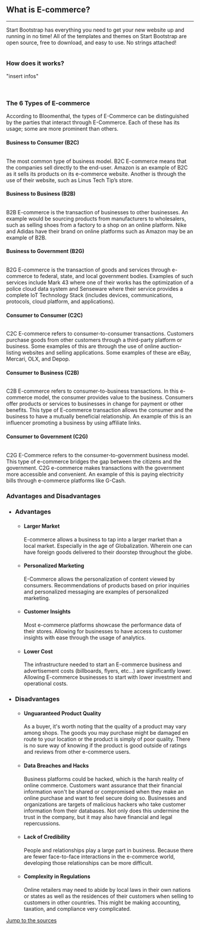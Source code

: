 <section class="bg-primary" id="ecommerce">
    <div class="container">
        <div class="row">
            <div class="col-lg-8 col-lg-offset-2 text-center">
                <h2 class="section-heading">What is E-commerce?</h2>
                <hr class="light">
                <p class="text-faded">Start Bootstrap has everything you need to get your new website up and running in no time! All of the templates and themes on Start Bootstrap are open source, free to download, and easy to use. No strings attached!</p>
                <img src="insert image" alt="">
               </div>
            </div>
        </div>
    <div>
        <div class="container">
        <div class="row;margin-left:20em;margin-right:20em">    
                <h3>
                How does it works?
                </h3>
                <p class="text-faded">
                "insert infos"
                </p>
            <br>
                <h3 class="top-h3"> The 6 Types of E-commerce </h3>
                <p class="text-faded">
                According to Bloomenthal, the types of E-Commerce can be distinguished by the parties that interact through E-Commerce. Each of these has its usage; some are more prominent than others.
            </p>
            </div>
            <div class="container-fluid">
        <div class="row;">    
                <div class="col-6 col-sm-4">
                    <div class="card h-100">
                        <div class="d-inline p-2 bg-dark">
                        <h4> Business to Consumer (B2C) </h4>
                        <img src="insert images" alt="">
                        <p>
                            The most common type of business model. B2C E-commerce means that the companies sell directly to the end-user. Amazon is an example of B2C as it sells its products on its e-commerce website. Another is through the use of their website, such as Linus Tech Tip’s store.
                        </p>
                    </div>
                 </div>
                </div>
                <div class="col-6 col-sm-4">
                    <div class="card h-100">
                        <div class="d-inline p-2 bg-dark">
                        <h4> Business to Business (B2B) </h4>
                        <img src="insert image" alt="">
                        <p>
                            B2B E-commerce is the transaction of businesses to other businesses. An example would be sourcing products from manufacturers to wholesalers, such as selling shoes from a factory to a shop on an online platform. Nike and Adidas have their brand on online platforms such as Amazon may be an example of B2B.
                        </p>
                    </div>
                </div>
               </div>
                <div class="col-6 col-sm-4">
                    <div class="card h-100">
                         <div class="d-inline p-2 bg-dark">
                        <h4> Business to Government (B2G) </h4>
                        <img src="insert image" alt="">
                        <p>
                            B2G E-commerce is the transaction of goods and services through e-commerce to federal, state, and local government bodies. Examples of such services include Mark 43 where one of their works has the optimization of a police cloud data system and Senseware where their service provides a complete IoT Technology Stack (includes devices, communications, protocols, cloud platform, and applications).
                        </p>
                    </div>
                </div>
               </div>
                <div class="col-6 col-sm-4">
                    <div class="card h-100">
                         <div class="d-inline p-2 bg-dark">
                        <h4> Consumer to Consumer (C2C) </h4>
                        <img src="insert image" alt="">
                        <p>
                            C2C E-commerce refers to consumer-to-consumer transactions. Customers purchase goods from other customers through a third-party platform or business. Some examples of this are through the use of online auction-listing websites and selling applications. Some examples of these are eBay, Mercari, OLX, and Depop.
                        </p>
                    </div>
                </div>
             </div>
            <div class="w-100"><div>
                <div class="col-6 col-sm-4">
                    <div class="card h-100">
                         <div class="d-inline p-2 bg-dark">
                        <h4> Consumer to Business (C2B) </h4>
                        <img src="insert image" alt="">
                        <p>
                            C2B E-commerce refers to consumer-to-business transactions. In this e-commerce model, the consumer provides value to the business. Consumers offer products or services to businesses in change for payment or other benefits. This type of E-commerce transaction allows the consumer and the business to have a mutually beneficial relationship. An example of this is an influencer promoting a business by using affiliate links.
                        </p>
                    </div>
                </div>
                </div>
                <div class="col-6 col-sm-4">
                    <div class="card h-100">
                         <div class="d-inline p-2 bg-dark">
                        <h4> Consumer to Government (C2G) </h4>
                        <img src="insert image" alt="">
                        <p>
                            C2G E-Commerce refers to the consumer-to-government business model. This type of e-commerce bridges the gap between the citizens and the government. C2G e-commerce makes transactions with the government more accessible and convenient. An example of this is paying electricity bills through e-commerce platforms like G-Cash.
                        </p>
                    </div>
                    </div>
                </div>
                </div>
            </div>                                                      
</section>
<section class="bg-primary"
       <div>
        <div class="container">
        <div class="row;margin-left:30em;margin-right:30em"> 
                <h3>
                  Advantages and Disadvantages
                 </h3>
            <ul>
                 <li>
                <h3> Advantages </h3>
                  </li>
                    <ul>
                        <li>
                            <h4>Larger Market </h4>
                            <p class= "text-faded"> 
                                E-commerce allows a business to tap into a larger market than a local market. Especially in the age of Globalization. Wherein one can have foreign goods delivered to their doorstep throughout the globe. 
                            </p>
                        </li>
                        <li>
                            <h4>
                            Personalized Marketing
                            </h4>
                            <p class= "text-faded">
                                E-Commerce allows the personalization of content viewed by consumers. Recommendations of products based on prior inquiries and personalized messaging are examples of personalized marketing.
                            </p>
                        </li>
                        <li>
                            <h4>
                            Customer Insights
                            </h4>
                            <p class= "text-faded">
                                 Most e-commerce platforms showcase the performance data of their stores. Allowing for businesses to have access to customer insights with ease through the usage of analytics. 
                            </p>
                        </li>
                        <li>
                            <h4>
                            Lower Cost
                            </h4>
                            <p class= "text-faded">
                                The infrastructure needed to start an E-commerce business and advertisement costs (billboards, flyers, etc…) are significantly lower. Allowing E-commerce businesses to start with lower investment and operational costs.
                            </p>
                        </li>
                    </ul>
                </ul>
             <ul>
                 <li>
                    <h3> Disadvantages </h3>
                     </li>
                        <ul>
                        <li>
                            <h4>Unguaranteed Product Quality </h4>
                            <p class= "text-faded"> 
                                As a buyer, it's worth noting that the quality of a product may vary among shops. The goods you may purchase might be damaged en route to your location or the product is simply of poor quality. There is no sure way of knowing if the product is good outside of ratings and reviews from other e-commerce users.
                            </p>
                        </li>
                        <li>
                            <h4>
                                Data Breaches and Hacks
                            </h4>
                            <p class= "text-faded">
                                Business platforms could be hacked, which is the harsh reality of online commerce. Customers want assurance that their financial information won't be shared or compromised when they make an online purchase and want to feel secure doing so. Businesses and organizations are targets of malicious hackers who take customer information from their databases. Not only does this undermine the trust in the company, but it may also have financial and legal repercussions.
                            </p>
                        </li>
                        <li>
                            <h4>
                             Lack of Credibility
                            </h4>
                            <p class= "text-faded">
                                People and relationships play a large part in business. Because there are fewer face-to-face interactions in the e-commerce world, developing those relationships can be more difficult.
                            </p>
                        </li>
                        <li>
                            <h4>
                            Complexity in Regulations
                            </h4>
                            <p class= "text-faded">
                                Online retailers may need to abide by local laws in their own nations or states as well as the residences of their customers when selling to customers in other countries. This might be making accounting, taxation, and compliance very complicated.
                            </p>
                        </li>
                    </ul>
                </div>
            </div>
        </div>
                </div> 
          <div class="col-lg-8 col-lg-offset-2 text-center">
             <a href="#sources" class="btn btn-default btn-xl">Jump to the sources</a>
          </div>    
</section>
